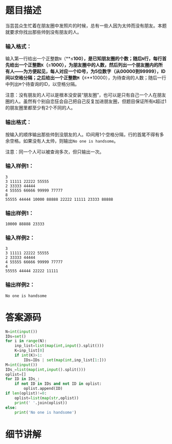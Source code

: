 # 题目描述

当芸芸众生忙着在朋友圈中发照片的时候，总有一些人因为太帅而没有朋友。本题就要求你找出那些帅到没有朋友的人。

### 输入格式：

输入第一行给出一个正整数`N`（**≤**100），是已知朋友圈的个数；随后`N`行，每行首先给出一个正整数`K`（**≤**1000），为朋友圈中的人数，然后列出一个朋友圈内的所有人——为方便起见，每人对应一个ID号，为5位数字（从00000到99999），ID间以空格分隔；之后给出一个正整数`M`（**≤**10000），为待查询的人数；随后一行中列出`M`个待查询的ID，以空格分隔。

注意：没有朋友的人可以是根本没安装“朋友圈”，也可以是只有自己一个人在朋友圈的人。虽然有个别自恋狂会自己把自己反复加进朋友圈，但题目保证所有`K`超过1的朋友圈里都至少有2个不同的人。

### 输出格式：

按输入的顺序输出那些帅到没朋友的人。ID间用1个空格分隔，行的首尾不得有多余空格。如果没有人太帅，则输出`No one is handsome`。

注意：同一个人可以被查询多次，但只输出一次。

### 输入样例1：

```in
3
3 11111 22222 55555
2 33333 44444
4 55555 66666 99999 77777
8
55555 44444 10000 88888 22222 11111 23333 88888
```

### 输出样例1：

```out
10000 88888 23333
```

### 输入样例2：

```
3
3 11111 22222 55555
2 33333 44444
4 55555 66666 99999 77777
4
55555 44444 22222 11111
```

### 输出样例2：

```
No one is handsome
```


# 答案源码

```python
N=int(input())
IDs=set()
for i in range(N):
    inp_list=list(map(int,input().split()))
    K=inp_list[0]
    if int(K)>1:
        IDs=IDs | set(map(int,inp_list[1:]))
M=int(input())
IDs_=list(map(int,input().split()))
oplist=[]
for ID in IDs_:
    if not ID in IDs and not ID in oplist:
        oplist.append(ID)
if len(oplist)!=0:
    oplist=list(map(str,oplist))
    print(' '.join(oplist))
else:
    print('No one is handsome')
```

# 细节讲解
